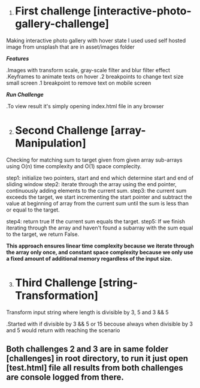 1. # First challenge [interactive-photo-gallery-challenge]

Making interactive photo gallery with hover state I used used self hosted image from unsplash that are in asset/images folder

**_Features_**

.Images with transform scale, gray-scale filter and blur filter effect
.Keyframes to animate texts on hover
.2 breakpoints to change text size small screen
.1 breakpoint to remove text on mobile screen

**_Run Challenge_**

.To view result it's simply opening index.html file in any browser

2.  # Second Challenge [array-Manipulation]

Checking for matching sum to target given from given array sub-arrays using O(n) time complexity and O(1) space complecity.

step1: initialize two pointers, start and end which determine start and end of sliding window
step2: iterate through the array using the end pointer, continuously adding elements to the current sum.
step3: the current sum exceeds the target, we start incrementing the start pointer and subtract the value at beginning of array from the current sum until the sum is less than or equal to the target.

step4: return true If the current sum equals the target.
step5: If we finish iterating through the array and haven't found a subarray with the sum equal to the target, we return False.

**This approach ensures linear time complexity because we iterate through the array only once, and constant space complexity because we only use a fixed amount of additional memory regardless of the input size.**

3. # Third Challenge [string-Transformation]

Transform input string where length is divisible by 3, 5 and 3 && 5

.Started with if divisible by 3 && 5 or 15 becouse always when divisible by 3 and 5 would return with reaching the scenario

## Both challenges 2 and 3 are in same folder [challenges] in root directory, to run it just open [test.html] file all results from both challenges are console logged from there.
